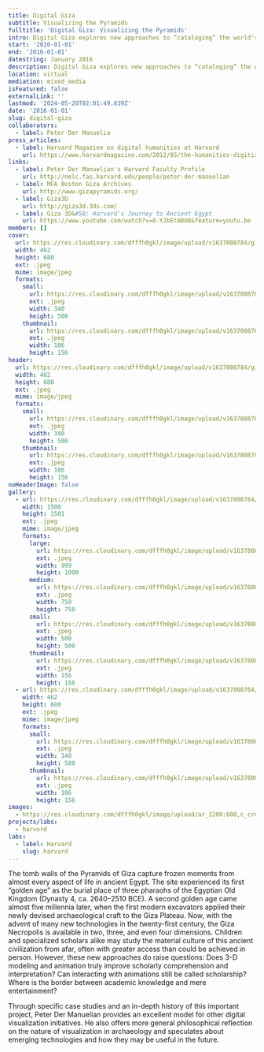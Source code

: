 ```yaml
---
title: Digital Giza
subtitle: Visualizing the Pyramids
fulltitle: 'Digital Giza: Visualizing the Pyramids'
intro: Digital Giza explores new approaches to “cataloging” the world's most famous archeological site, The Pyramids on the Giza Plateau, highlighting efforts at the Museum of Fine Arts Boston and Harvard University.
start: '2016-01-01'
end: '2016-01-01'
datestring: January 2016
description: Digital Giza explores new approaches to “cataloging” the world's most famous archeological site, The Pyramids on the Giza Plateau, highlighting efforts at the…
location: virtual
mediation: mixed_media
isFeatured: false
externalLink: ''
lastmod: '2024-05-20T02:01:49.839Z'
date: '2016-01-01'
slug: digital-giza
collaborators:
  - label: Peter Der Manuelia
press_articles:
  - label: Harvard Magazine on digital humanities at Harvard
    url: https://www.harvardmagazine.com/2012/05/the-humanities-digitized
links:
  - label: Peter Der Manuelian's Harvard Faculty Profile
    url: http://nelc.fas.harvard.edu/people/peter-der-manuelian
  - label: MFA Boston Giza Archives
    url: http://www.gizapyramids.org/
  - label: Giza3D
    url: http://giza3d.3ds.com/
  - label: Giza 3D&#58; Harvard's Journey to Ancient Egypt
    url: https://www.youtube.com/watch?v=8-YJbEtABU0&feature=youtu.be
members: []
cover:
  url: https://res.cloudinary.com/dfffh0gkl/image/upload/v1637808784/giza1_53def346f1.jpg
  width: 462
  height: 680
  ext: .jpeg
  mime: image/jpeg
  formats:
    small:
      url: https://res.cloudinary.com/dfffh0gkl/image/upload/v1637808784/small_giza1_53def346f1.jpg
      ext: .jpeg
      width: 340
      height: 500
    thumbnail:
      url: https://res.cloudinary.com/dfffh0gkl/image/upload/v1637808784/thumbnail_giza1_53def346f1.jpg
      ext: .jpeg
      width: 106
      height: 156
header:
  url: https://res.cloudinary.com/dfffh0gkl/image/upload/v1637808784/giza1_53def346f1.jpg
  width: 462
  height: 680
  ext: .jpeg
  mime: image/jpeg
  formats:
    small:
      url: https://res.cloudinary.com/dfffh0gkl/image/upload/v1637808784/small_giza1_53def346f1.jpg
      ext: .jpeg
      width: 340
      height: 500
    thumbnail:
      url: https://res.cloudinary.com/dfffh0gkl/image/upload/v1637808784/thumbnail_giza1_53def346f1.jpg
      ext: .jpeg
      width: 106
      height: 156
noHeaderImage: false
gallery:
  - url: https://res.cloudinary.com/dfffh0gkl/image/upload/v1637808784/giza2_e29c2d9cc6.jpg
    width: 1500
    height: 1501
    ext: .jpeg
    mime: image/jpeg
    formats:
      large:
        url: https://res.cloudinary.com/dfffh0gkl/image/upload/v1637808785/large_giza2_e29c2d9cc6.jpg
        ext: .jpeg
        width: 999
        height: 1000
      medium:
        url: https://res.cloudinary.com/dfffh0gkl/image/upload/v1637808785/medium_giza2_e29c2d9cc6.jpg
        ext: .jpeg
        width: 750
        height: 750
      small:
        url: https://res.cloudinary.com/dfffh0gkl/image/upload/v1637808786/small_giza2_e29c2d9cc6.jpg
        ext: .jpeg
        width: 500
        height: 500
      thumbnail:
        url: https://res.cloudinary.com/dfffh0gkl/image/upload/v1637808784/thumbnail_giza2_e29c2d9cc6.jpg
        ext: .jpeg
        width: 156
        height: 156
  - url: https://res.cloudinary.com/dfffh0gkl/image/upload/v1637808784/giza1_53def346f1.jpg
    width: 462
    height: 680
    ext: .jpeg
    mime: image/jpeg
    formats:
      small:
        url: https://res.cloudinary.com/dfffh0gkl/image/upload/v1637808784/small_giza1_53def346f1.jpg
        ext: .jpeg
        width: 340
        height: 500
      thumbnail:
        url: https://res.cloudinary.com/dfffh0gkl/image/upload/v1637808784/thumbnail_giza1_53def346f1.jpg
        ext: .jpeg
        width: 106
        height: 156
images:
  - https://res.cloudinary.com/dfffh0gkl/image/upload/ar_1200:600,c_crop/c_limit,h_1200,w_600/v1637808784/giza1_53def346f1.jpg
projects/labs:
  - harvard
labs:
  - label: Harvard
    slug: harvard
---
```

The tomb walls of the Pyramids of Giza capture frozen moments from almost every aspect of life in ancient Egypt. The site experienced its first “golden age” as the burial place of three pharaohs of the Egyptian Old Kingdom (Dynasty 4, ca. 2640–2510 BCE). A second golden age came almost five millennia later, when the first modern excavators applied their newly devised archaeological craft to the Giza Plateau. Now, with the advent of many new technologies in the twenty-first century, the Giza Necropolis is available in two, three, and even four dimensions. Children and specialized scholars alike may study the material culture of this ancient civilization from afar, often with greater access than could be achieved in person. However, these new approaches do raise questions: Does 3-D modeling and animation truly improve scholarly comprehension and interpretation? Can interacting with animations still be called scholarship? Where is the border between academic knowledge and mere entertainment?

Through specific case studies and an in-depth history of this important project, Peter Der Manuelian provides an excellent model for other digital visualization initiatives. He also offers more general philosophical reflection on the nature of visualization in archaeology and speculates about emerging technologies and how they may be useful in the future.